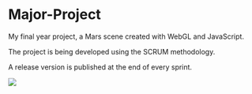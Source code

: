 # Major-Project
My final year project, a Mars scene created with WebGL and JavaScript.

The project is being developed using the SCRUM methodology.

A release version is published at the end of every sprint.


![](/screenshots/current/0.png?raw=true)
